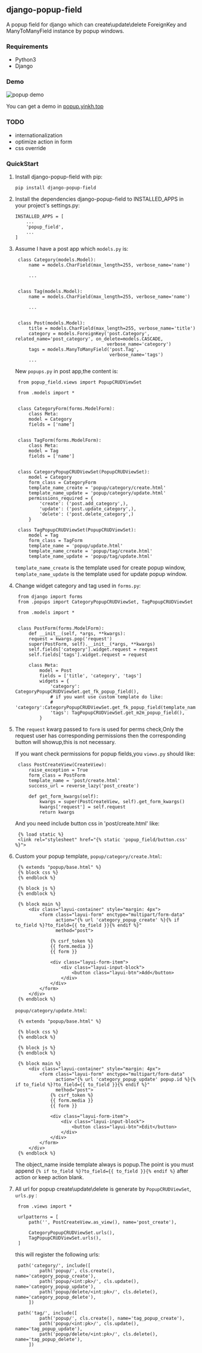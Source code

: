 ## django-popup-field
A popup field for django which can create\update\delete ForeignKey and ManyToManyField instance by popup windows.

### Requirements
- Python3
- Django

### Demo
![popup demo](https://www.yinkh.top/media/summer_note/20180515-170605-512.gif)

You can get a demo in [popup.yinkh.top](http://popup.yinkh.top)

### TODO
- internationalization
- optimize action in form
- css override

### QuickStart

1. Install django-popup-field with pip:

       pip install django-popup-field
    
2. Install the dependencies django-popup-field to INSTALLED_APPS in your project's settings.py:

       INSTALLED_APPS = [
           ...
           'popup_field',
           ...
       ]
3. Assume I have a post app which `models.py` is:

	    class Category(models.Model):
	        name = models.CharField(max_length=255, verbose_name='name')
	    
	        ...
	    
	    
	    class Tag(models.Model):
	        name = models.CharField(max_length=255, verbose_name='name')
	    
	        ...
	    
	    
	    class Post(models.Model):
	        title = models.CharField(max_length=255, verbose_name='title')
	        category = models.ForeignKey('post.Category', related_name='post_category', on_delete=models.CASCADE,
	                                     verbose_name='category')
	        tags = models.ManyToManyField('post.Tag',
	                                      verbose_name='tags')
	        ...
	    
	New `popups.py` in post app,the content is:
	
	    from popup_field.views import PopupCRUDViewSet
	    
	    from .models import *
	    
	    
	    class CategoryForm(forms.ModelForm):
		    class Meta:
		    model = Category
		    fields = ['name']
	    
	    
	    class TagForm(forms.ModelForm):
		    class Meta:
		    model = Tag
		    fields = ['name']
	    
	    
	    class CategoryPopupCRUDViewSet(PopupCRUDViewSet):
		    model = Category
		    form_class = CategoryForm
		    template_name_create = 'popup/category/create.html'
		    template_name_update = 'popup/category/update.html'
		    permissions_required = {
		        'create': ('post.add_category',),
		        'update': ('post.update_category',),
		        'delete': ('post.delete_category',)
		    }
	    
	    class TagPopupCRUDViewSet(PopupCRUDViewSet):
		    model = Tag
		    form_class = TagForm
		    template_name = 'popup/update.html'
		    template_name_create = 'popup/tag/create.html'
		    template_name_update = 'popup/tag/update.html'
        
  	`template_name_create` is the template used for create popup window, `template_name_update` is the template used for update popup window.

4. Change widget category and tag used in `forms.py`:

        from django import forms
	    from .popups import CategoryPopupCRUDViewSet, TagPopupCRUDViewSet
	    
	    from .models import *
	    
	    
	    class PostForm(forms.ModelForm):
		    def __init__(self, *args, **kwargs):
		    request = kwargs.pop('request')
		    super(PostForm, self).__init__(*args, **kwargs)
		    self.fields['category'].widget.request = request
		    self.fields['tags'].widget.request = request
	    
		    class Meta:
			    model = Post
			    fields = ['title', 'category', 'tags']
			    widgets = {
				    'category': CategoryPopupCRUDViewSet.get_fk_popup_field(),
				    # if you want use custom template do like:
				    # 'category':CategoryPopupCRUDViewSet.get_fk_popup_field(template_name='popup/foreign_key_select.html')
				    'tags': TagPopupCRUDViewSet.get_m2m_popup_field(),
			    }
            
5. The `request` kwarg passed to `form` is used for perms check,Only the request user has corresponding permissions then the corresponding button will showup,this is not necessary.

	If you want check permissions for popup fields,you `views.py` should like:
	
	    class PostCreateView(CreateView):
	        raise_exception = True
	        form_class = PostForm
	        template_name = 'post/create.html'
	        success_url = reverse_lazy('post_create')
	    
	        def get_form_kwargs(self):
	            kwargs = super(PostCreateView, self).get_form_kwargs()
	            kwargs['request'] = self.request
	            return kwargs
	
	And you need include button css in 'post/create.html' like:
	
        {% load static %}
        <link rel="stylesheet" href="{% static 'popup_field/button.css' %}">
6. Custom your popup template, `popup/category/create.html`:

        {% extends "popup/base.html" %}
        {% block css %}
        {% endblock %}

        {% block js %}
        {% endblock %}

        {% block main %}
            <div class="layui-container" style="margin: 4px">
                <form class="layui-form" enctype="multipart/form-data"
                      action="{% url 'category_popup_create' %}{% if to_field %}?to_field={{ to_field }}{% endif %}"
                      method="post">

                    {% csrf_token %}
                    {{ form.media }}
                    {{ form }}

                    <div class="layui-form-item">
                        <div class="layui-input-block">
                            <button class="layui-btn">Add</button>
                        </div>
                    </div>
                </form>
            </div>
        {% endblock %}

    `popup/category/update.html`:

        {% extends "popup/base.html" %}

        {% block css %}
        {% endblock %}

        {% block js %}
        {% endblock %}

        {% block main %}
            <div class="layui-container" style="margin: 4px">
                <form class="layui-form" enctype="multipart/form-data"
                      action="{% url 'category_popup_update' popup.id %}{% if to_field %}?to_field={{ to_field }}{% endif %}"
                      method="post">
                    {% csrf_token %}
                    {{ form.media }}
                    {{ form }}

                    <div class="layui-form-item">
                        <div class="layui-input-block">
                            <button class="layui-btn">Edit</button>
                        </div>
                    </div>
                </form>
            </div>
        {% endblock %}

	The object_name inside template always is popup.The point is you must append `{% if to_field %}?to_field={{ to_field }}{% endif %}` after action or keep action blank.
7. All url for popup create\update\delete is generate by `PopupCRUDViewSet`, `urls.py` :

		from .views import *
		
		urlpatterns = [
		    path('', PostCreateView.as_view(), name='post_create'),
		
		    CategoryPopupCRUDViewSet.urls(),
		    TagPopupCRUDViewSet.urls(),
		]

	this will register the following urls:

		path('category/', include([
	            path('popup/', cls.create(), name='category_popup_create'),
	            path('popup/<int:pk>/', cls.update(), name='category_popup_update'),
	            path('popup/delete/<int:pk>/', cls.delete(), name='category_popup_delete'),
	        ])

		path('tag/', include([
	            path('popup/', cls.create(), name='tag_popup_create'),
	            path('popup/<int:pk>/', cls.update(), name='tag_popup_update'),
	            path('popup/delete/<int:pk>/', cls.delete(), name='tag_popup_delete'),
	        ])
	        
	        